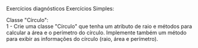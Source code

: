 Exercícios diagnósticos
Exercícios Simples:

Classe "Círculo": <br>
1 - Crie uma classe "Círculo" que tenha um atributo de raio e métodos para calcular a área e o perímetro do círculo. Implemente também um método para exibir as informações do círculo (raio, área e perímetro).
